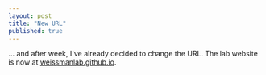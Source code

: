 ```yaml
---
layout: post
title: "New URL"
published: true
---
```


... and after week, I've already decided to change the URL.
The lab website is now at [weissmanlab.github.io](http://weissmanlab.github.io).